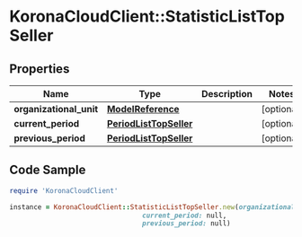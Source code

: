 # KoronaCloudClient::StatisticListTopSeller

## Properties

Name | Type | Description | Notes
------------ | ------------- | ------------- | -------------
**organizational_unit** | [**ModelReference**](ModelReference.md) |  | [optional] 
**current_period** | [**PeriodListTopSeller**](PeriodListTopSeller.md) |  | [optional] 
**previous_period** | [**PeriodListTopSeller**](PeriodListTopSeller.md) |  | [optional] 

## Code Sample

```ruby
require 'KoronaCloudClient'

instance = KoronaCloudClient::StatisticListTopSeller.new(organizational_unit: null,
                                 current_period: null,
                                 previous_period: null)
```


